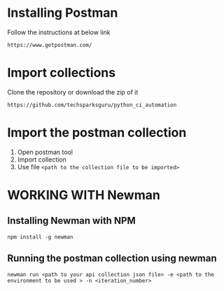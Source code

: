  
# Installing Postman
Follow the instructions at below link 
```
https://www.getpostman.com/
```

# Import collections
Clone the repository or download the zip of it
```
https://github.com/techsparksguru/python_ci_automation
```

# Import the postman collection
1. Open postman tool
2. Import collection
3. Use file `<path to the collection file to be imported>`


# WORKING WITH Newman

## Installing Newman with NPM
```
npm install -g newman
```

## Running the postman collection using newman
```
newman run <path to your api collection json file> -e <path to the environment to be used > -n <iteration_number>
```
